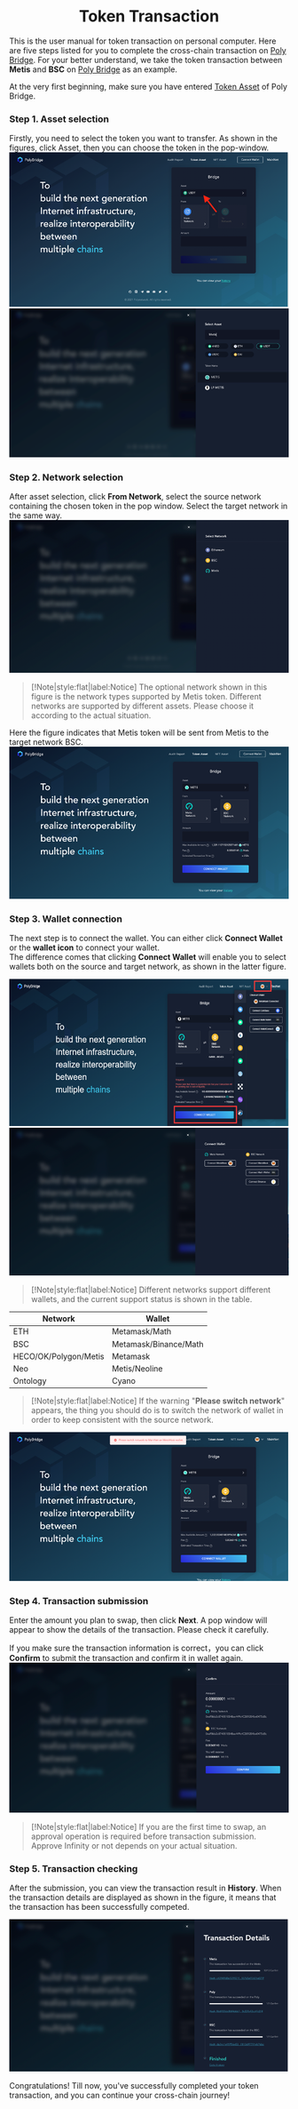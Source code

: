 <h1 align="center">Token Transaction</h1>

This is the user manual for token transaction on personal computer. 
Here are five steps listed for you to complete the cross-chain transaction on [Poly Bridge](https://bridge.poly.network/).
For your better understand, we take the token transaction between **Metis** and **BSC** on [Poly Bridge](https://bridge.poly.network/) as an example.

At the very first beginning, make sure you have entered [Token Asset](https://bridge.poly.network/testnet/) of Poly Bridge.

### Step 1. Asset selection

Firstly, you need to select the token you want to transfer. 
As shown in the figures, click Asset, then you can choose the token in the pop-window.
<img alt="img_14.png" src="img_14.png"/>
<img alt="img_16.png" src="img_16.png"/>

### Step 2. Network selection

After asset selection, click **From Network**, select the source network containing the chosen token in the pop window. 
Select the target network in the same way. 
<img alt="img_17.png" src="img_17.png"/>

> [!Note|style:flat|label:Notice]
> The optional network shown in this figure is the network types supported by Metis token. Different networks are supported by different assets. Please choose it according to the actual situation.

Here the figure indicates that Metis token will be sent from Metis to the target network BSC.
<img alt="img_18.png" src="img_18.png"/>

### Step 3. Wallet connection

The next step is to connect the wallet. 
You can either click **Connect Wallet** or the **wallet icon** to connect your wallet.  
The difference comes that clicking **Connect Wallet** will enable you to select wallets both on the source and target network, as shown in the latter figure.

<img alt="img_35.png" src="img_35.png"/>
<img alt="img_32.png" src="img_32.png"/>

> [!Note|style:flat|label:Notice]
Different networks support different wallets, and the current support status is shown in the table.

| **Network**             | 	**Wallet**           |
|-------------------------|-----------------------|
| ETH	                    | Metamask/Math         |
| BSC	                    | Metamask/Binance/Math |
| HECO/OK/Polygon/Metis   | Metamask              |
| Neo	                    | Metis/Neoline         |
| Ontology                | 	Cyano                |

> [!Note|style:flat|label:Notice]
> If the warning "**Please switch network**" appears, the thing you should do is to switch the network of wallet in order to keep consistent with the source network.

<img alt="img_23.png" src="img_23.png"/>

### Step 4.	Transaction submission

Enter the amount you plan to swap, then click **Next**. 
A pop window will appear to show the details of the transaction. 
Please check it carefully. 

If you make sure the transaction information is correct，you can click **Confirm** to submit the transaction and confirm it in wallet again.
<img alt="img_24.png" src="img_24.png"/>

> [!Note|style:flat|label:Notice]
> If you are the first time to swap, an approval operation is required before transaction submission. 
> Approve Infinity or not depends on your actual situation.

### Step 5. Transaction checking

After the submission, you can view the transaction result in **History**. 
When the transaction details are displayed as shown in the figure, it means that the transaction has been successfully competed.

<img alt="img_25.png" src="img_25.png"/>

Congratulations! Till now, you've successfully completed your token transaction, and you can continue your cross-chain journey!












